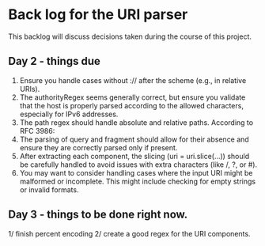# Back log for the URI parser

This backlog will discuss decisions taken during the course of this project.

## Day 2 - things due

1. Ensure you handle cases without :// after the scheme (e.g., in relative URIs).
2. The authorityRegex seems generally correct, but ensure you validate that the host is properly parsed according to the allowed characters, especially for IPv6 addresses.
3. The path regex should handle absolute and relative paths. According to RFC 3986:
4. The parsing of query and fragment should allow for their absence and ensure they are correctly parsed only if present.
5. After extracting each component, the slicing (uri = uri.slice(...)) should be carefully handled to avoid issues with extra characters (like /, ?, or #).
6. You may want to consider handling cases where the input URI might be malformed or incomplete. This might include checking for empty strings or invalid formats.

## Day 3 - things to be done right now.

1/ finish percent encoding
2/ create a good regex for the URI components.
